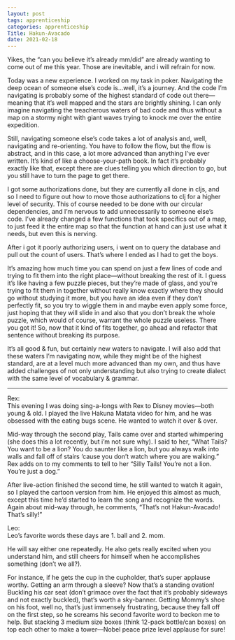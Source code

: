 ```yaml
---
layout: post
tags: apprenticeship
categories: apprenticeship
Title: Hakun-Avacado
date: 2021-02-18
---
```


Yikes, the “can you believe it’s already mm/did” are already wanting to come out of me this year.  Those are inevitable, and i will refrain for now.  

Today was a new experience.  I worked on my task in poker.  Navigating the deep ocean of someone else’s code is...well, it’s a journey.  And the code I’m navigating is probably some of the highest standard of code out there—meaning that it’s well mapped and the stars are brightly shining.  I can only imagine navigating the treacherous waters of bad code and thus without a map on a stormy night with giant waves trying to knock me over the entire expedition. 

Still, navigating someone else’s code takes a lot of analysis and, well, navigating and re-orienting.  You have to follow the flow, but the flow is abstract, and in this case, a lot more advanced than anything I’ve ever written.  It’s kind of like a choose-your-path book.  In fact it’s probably exactly like that, except there are clues telling you which direction to go, but you still have to turn the page to get there.

I got some authorizations done, but they are currently all done in cljs, and so I need to figure out how to move those authorizations to clj for a higher level of security.  This of course needed to be done with our circular dependencies, and I’m nervous to add unnecessarily to someone else’s code.  I’ve already changed a few functions that took specifics out of a map, to just feed it the entire map so that the function at hand can just use what it needs, but even this is nerving.  

After i got it poorly authorizing users, i went on to query the database and pull out the count of users.  That’s where I ended as I had to get the boys.  

It’s amazing how much time you can spend on just a few lines of code and trying to fit them into the right place—without breaking the rest of it.  I guess it’s like having a few puzzle pieces, but they’re made of glass, and you’re trying to fit them in together without really know exactly where they should go without studying it more, but you have an idea even if they don’t perfectly fit, so you try to wiggle them in and maybe even apply some force, just hoping that they will slide in and also that you don’t break the whole puzzle, which would of course, warrant the whole puzzle useless.  There you got it!  So, now that it kind of fits together, go ahead and refactor that sentence without breaking its purpose.  

It’s all good & fun, but certainly new waters to navigate.  I will also add that these waters I’m navigating now, while they might be of the highest standard, are at a level much more advanced than my own, and thus have added challenges of not only understanding but also trying to create dialect with the same level of vocabulary & grammar.

***

Rex:  
This evening I was doing sing-a-longs with Rex to Disney movies—both young & old.  I played the live Hakuna Matata video for him, and he was obsessed with the eating bugs scene.  He wanted to watch it over & over. 

Mid-way through the second play, Tails came over and started whimpering (she does this a lot recently, but i’m not sure why).  I said to her, “What Tails?  You want to be a lion?  You do saunter like a lion, but you always walk into walls and fall off of stairs ‘cause you don’t watch where you are walking.”  Rex adds on to my comments to tell to her “Silly Tails!  You’re not a lion.  You’re just a dog.”   

After live-action finished the second time, he still wanted to watch it again, so I played the cartoon version from him.  He enjoyed this almost as much, except this time he’d started to learn the song and recognize the words.  Again about mid-way through, he comments, “That’s not Hakun-Avacado!  That’s silly!”

Leo:  
Leo’s favorite words these days are 1. ball and 2. mom.  

He will say either one repeatedly.  He also gets really excited when you understand him, and still cheers for himself when he accomplishes something (don’t we all?).  

For instance, if he gets the cup in the cupholder, that’s super applause worthy.  Getting an arm through a sleeve?  Now that’s a standing ovation!  Buckling his car seat (don’t grimace over the fact that it’s probably sideways and not exactly buckled), that’s worth a sky-banner.  Getting Mommy’s shoe on his foot, well no, that’s just immensely frustrating, because they fall off on the first step, so he screams his second favorite word to beckon me to help.  But stacking 3 medium size boxes (think 12-pack bottle/can boxes) on top each other to make a tower—Nobel peace prize level applause for sure!
